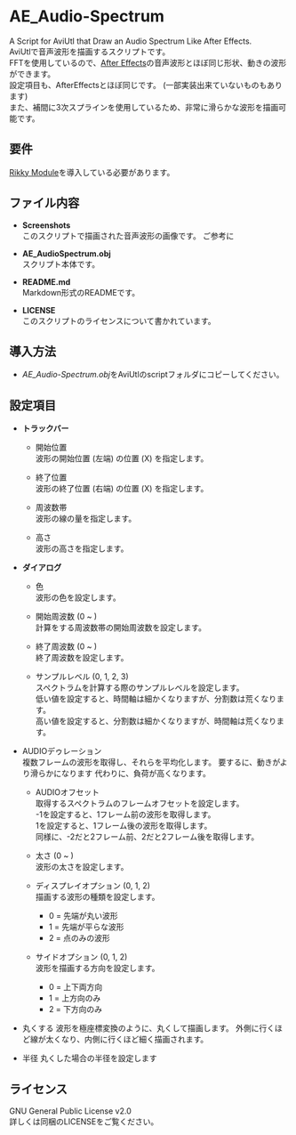 # AE_Audio-Spectrum
A Script for AviUtl that Draw an Audio Spectrum Like After Effects.<br>
AviUtlで音声波形を描画するスクリプトです。<br>
FFTを使用しているので、[After Effects](https://www.adobe.com/jp/products/aftereffects.html)の音声波形とほぼ同じ形状、動きの波形ができます。<br>
設定項目も、AfterEffectsとほぼ同じです。 (一部実装出来ていないものもあります)<br>
また、補間に3次スプラインを使用しているため、非常に滑らかな波形を描画可能です。<br>

## 要件
[Rikky Module](https://hazumurhythm.com/wev/amazon/?script=NRMv2q9Q&keyword=rikky_module&search_price=&sort=viewh&filter=all&page=1)を導入している必要があります。

## ファイル内容
  - **Screenshots**<br>
    このスクリプトで描画された音声波形の画像です。
    ご参考に

  - **AE_AudioSpectrum.obj**<br>
	スクリプト本体です。

  - **README.md**<br>
	Markdown形式のREADMEです。

  - **LICENSE**<br>
	このスクリプトのライセンスについて書かれています。

## 導入方法
  - *AE_Audio-Spectrum.obj*をAviUtlのscriptフォルダにコピーしてください。

## 設定項目
  - **トラックバー**<br>
	- 開始位置<br>
	  波形の開始位置 (左端) の位置 (X) を指定します。

	- 終了位置<br>
	  波形の終了位置 (右端) の位置 (X) を指定します。

	- 周波数帯<br>
	  波形の線の量を指定します。

	- 高さ<br>
	  波形の高さを指定します。

  - **ダイアログ**<br>
	- 色<br>
	  波形の色を設定します。

	- 開始周波数 (0 ~ )<br>
	  計算をする周波数帯の開始周波数を設定します。

	- 終了周波数 (0 ~ )<br>
	  終了周波数を設定します。

	- サンプルレベル (0, 1, 2, 3)<br>
	  スペクトラムを計算する際のサンプルレベルを設定します。<br>
	  低い値を設定すると、時間軸は細かくなりますが、分割数は荒くなります。<br>
	  高い値を設定すると、分割数は細かくなりますが、時間軸は荒くなります。<br>
    
 - AUDIOデゥレーション<br>
    複数フレームの波形を取得し、それらを平均化します。
    要するに、動きがより滑らかになります
    代わりに、負荷が高くなります。

	- AUDIOオフセット<br>
	  取得するスペクトラムのフレームオフセットを設定します。<br>
	  -1を設定すると、1フレーム前の波形を取得します。<br>
	  1を設定すると、1フレーム後の波形を取得します。<br>
	  同様に、-2だと2フレーム前、2だと2フレーム後を取得します。<br>

	- 太さ (0 ~ )<br>
	  波形の太さを設定します。

	- ディスプレイオプション (0, 1, 2)<br>
	  描画する波形の種類を設定します。<br>
	  - 0 = 先端が丸い波形
	  - 1 = 先端が平らな波形
	  - 2 = 点のみの波形

	- サイドオプション (0, 1, 2)<br>
	  波形を描画する方向を設定します。
	  - 0 = 上下両方向
	  - 1 = 上方向のみ
	  - 2 = 下方向のみ

 - 丸くする
   波形を極座標変換のように、丸くして描画します。
   外側に行くほど線が太くなり、内側に行くほど細く描画されます。
   
 - 半径
    丸くした場合の半径を設定します

## ライセンス
GNU General Public License v2.0<br>
詳しくは同梱のLICENSEをご覧ください。
